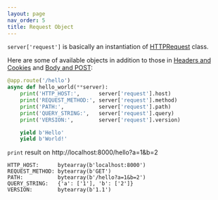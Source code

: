```yaml
---
layout: page
nav_order: 5
title: Request Object
---
```


`server['request']` is basically an instantiation of [HTTPRequest](https://github.com/nggit/tremolo/blob/master/tremolo/lib/http_request.py) class.

Here are some of available objects in addition to those in [Headers and Cookies](headers.html) and [Body and POST](body.html):

```python
@app.route('/hello')
async def hello_world(**server):
    print('HTTP_HOST:',      server['request'].host)
    print('REQUEST_METHOD:', server['request'].method)
    print('PATH:',           server['request'].path)
    print('QUERY_STRING:',   server['request'].query)
    print('VERSION:',        server['request'].version)

    yield b'Hello'
    yield b'World!'
```

`print` result on http://localhost:8000/hello?a=1&b=2

```
HTTP_HOST:      bytearray(b'localhost:8000')
REQUEST_METHOD: bytearray(b'GET')
PATH:           bytearray(b'/hello?a=1&b=2')
QUERY_STRING:   {'a': ['1'], 'b': ['2']}
VERSION:        bytearray(b'1.1')
```
